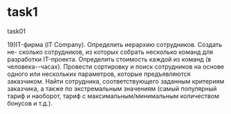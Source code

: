 # task1
task01

  19)IT-фирма (IT Company). Определить иерархию сотрудников. Создать не-
сколько сотрудников, из которых собрать несколько команд для разработки
IT-проекта.
  Определить стоимость каждой из команд (в человека--часах).
  Провести сортировку и поиск сотрудников на основе одного или нескольких
параметров, которые предъявляются заказчиком.
  Найти сотрудника, соответствующего заданным критериям заказчика, а также
  по экстремальным значениям (самый популярный тариф и наоборот, тариф с
  максимальным/минимальным количеством бонусов и т.д.).
